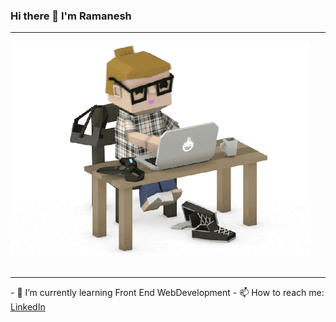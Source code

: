 ### Hi there 👋 I'm Ramanesh
<hr>
<div style="width:100%;height:0;padding-bottom:72%;position:relative;">
<img src="/programmer_gif.gif" width="480" height="344" frameBorder="0"/>
</div>
<hr>
- 🌱 I’m currently learning Front End WebDevelopment
- 📫 How to reach me: <a href="https://www.linkedin.com/in/ramanesh-p-v/">LinkedIn</a>
<!--
**laciecoder/laciecoder** is a ✨ _special_ ✨ repository because its `README.md` (this file) appears on your GitHub profile.

Here are some ideas to get you started:

- 🔭 I’m currently working on ...
- 🌱 I’m currently learning ...
- 👯 I’m looking to collaborate on ...
- 🤔 I’m looking for help with ...
- 💬 Ask me about ...
- 📫 How to reach me: ...
- 😄 Pronouns: ...
- ⚡ Fun fact: ...
-->
